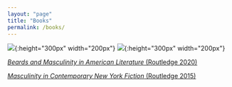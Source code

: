 ```yaml
---
layout: "page"
title: "Books"
permalink: /books/
---
```


![](/peterpaulferry/assets/images/NYbook.JPG){:height="300px" width="200px"}              ![](/peterpaulferry/assets/images/beardsbook.JPG){:height="300px" width="200px"}

[*Beards and Masculinity in American Literature* (Routledge 2020)](https://www.routledge.com/Beards-and-Masculinity-in-American-Literature/Ferry/p/book/9781138093768)


[*Masculinity in Contemporary New York Fiction* (Routledge 2015)](https://www.routledge.com/Masculinity-in-Contemporary-New-York-Fiction/Ferry/p/book/9781138382893)